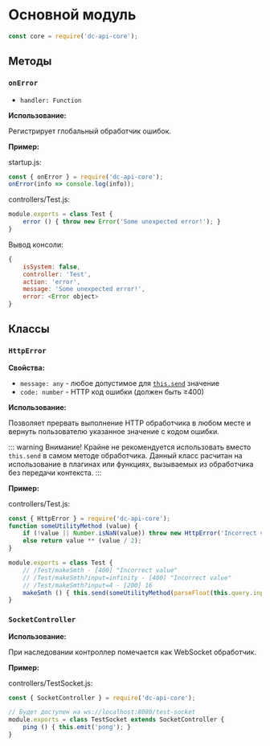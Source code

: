# Основной модуль

```js
const core = require('dc-api-core');
```

## Методы

### `onError`

* `handler: Function`

**Использование:**

Регистрирует глобальный обработчик ошибок.

**Пример:**

startup.js:

```js
const { onError } = require('dc-api-core');
onError(info => console.log(info));
```

controllers/Test.js:

```js
module.exports = class Test {
    error () { throw new Error('Some unexpected error!'); }
}
```

Вывод консоли:

```js
{
    isSystem: false,
    controller: 'Test',
    action: 'error',
    message: 'Some unexpected error!',
    error: <Error object>
}
```

## Классы

### `HttpError`

**Свойства:**

* `message: any` - любое допустимое для [`this.send`](./controller.html#this-send) значение
* `code: number` - HTTP код ошибки (должен быть ≥400)

**Использование:**

Позволяет прервать выполнение HTTP обработчика в любом месте и вернуть пользователю
указанное значение с кодом ошибки.

::: warning Внимание!
Крайне не рекомендуется использовать вместо `this.send` в самом методе обработчика.
Данный класс расчитан на использование в плагинах или функциях, вызываемых из обработчика
без передачи контекста.
:::

**Пример:**

controllers/Test.js:

```js
const { HttpError } = require('dc-api-core');
function someUtilityMethod (value) {
    if (!value || Number.isNaN(value)) throw new HttpError('Incorrect value', 400);
    else return value ** (value / 2);
}

module.exports = class Test {
    // /Test/makeSmth - [400] "Incorrect value"
    // /Test/makeSmth?input=infinity - [400] "Incorrect value"
    // /Test/makeSmth?input=4 - [200] 16
    makeSmth () { this.send(someUtilityMethod(parseFloat(this.query.input))); }
}
```

### `SocketController`

**Использование:**

При наследовании контроллер помечается как WebSocket обработчик.

**Пример:**

controllers/TestSocket.js:

```js
const { SocketController } = require('dc-api-core');

// Будет доступен на ws://localhost:8080/test-socket
module.exports = class TestSocket extends SocketController {
    ping () { this.emit('pong'); }
}
```
